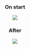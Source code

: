  <h3 align="center">On start</h3>
<p align="center">
    <img src="https://user-images.githubusercontent.com/85138305/209421257-418a1aae-bbd8-4906-b00e-451fbec168fe.png">
</p>
 <h3 align="center">After</h3>
<p align="center">
    <img src="https://user-images.githubusercontent.com/85138305/209421292-12f4e153-2d58-4b99-a079-03bd56de65f3.png">
</p>
